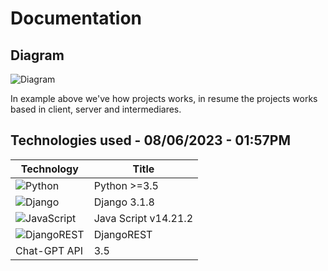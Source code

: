 <h1>Documentation</h1>

## Diagram
![Diagram](https://github.com/ORobsonJr/eimegem/assets/109431368/d8162c5d-b0cb-4b17-81fb-3588007581d2)

In example above we've how projects works, in resume the projects works based in client, server and intermediares.

## Technologies used - 08/06/2023 - 01:57PM
| Technology  | Title |
| ------------- | ------------- |
| ![Python](https://img.shields.io/badge/python-3670A0?style=for-the-badge&logo=python&logoColor=ffdd54) | Python >=3.5 |
| ![Django](https://img.shields.io/badge/django-%23092E20.svg?style=for-the-badge&logo=django&logoColor=white) | Django 3.1.8  |
| ![JavaScript](https://img.shields.io/badge/javascript-%23323330.svg?style=for-the-badge&logo=javascript&logoColor=%23F7DF1E) | Java Script v14.21.2  |
| ![DjangoREST](https://img.shields.io/badge/DJANGO-REST-ff1709?style=for-the-badge&logo=django&logoColor=white&color=ff1709&labelColor=gray) | DjangoREST   |
| Chat-GPT API | 3.5 |

